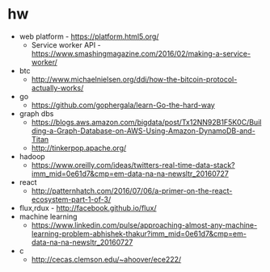 # hw

* web platform - https://platform.html5.org/
  - Service worker API - https://www.smashingmagazine.com/2016/02/making-a-service-worker/
* btc
  - http://www.michaelnielsen.org/ddi/how-the-bitcoin-protocol-actually-works/
* go
  - https://github.com/gophergala/learn-Go-the-hard-way
* graph dbs
  - https://blogs.aws.amazon.com/bigdata/post/Tx12NN92B1F5K0C/Building-a-Graph-Database-on-AWS-Using-Amazon-DynamoDB-and-Titan
  - http://tinkerpop.apache.org/
* hadoop
  - https://www.oreilly.com/ideas/twitters-real-time-data-stack?imm_mid=0e61d7&cmp=em-data-na-na-newsltr_20160727
* react
  - http://patternhatch.com/2016/07/06/a-primer-on-the-react-ecosystem-part-1-of-3/
* flux,rdux - http://facebook.github.io/flux/
* machine learning
  - https://www.linkedin.com/pulse/approaching-almost-any-machine-learning-problem-abhishek-thakur?imm_mid=0e61d7&cmp=em-data-na-na-newsltr_20160727
* c
  - http://cecas.clemson.edu/~ahoover/ece222/
